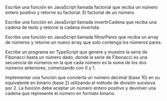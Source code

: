 Escribe una función en JavaScript llamada factorial que reciba un número entero positivo y retorne su factorial. El factorial de un número

Escribe una función en JavaScript llamada invertirCadena que reciba una cadena de texto y retorne la cadena invertida.

Escribe una función en JavaScript llamada filtrarPares que reciba un array de números y retorne un nuevo array que solo contenga los números pares.

Escribe un programa en TypeScript que genere y muestre la serie de Fibonacci hasta un número dado, donde la serie de Fibonacci es una secuencia de números en la que cada número es la suma de los dos números anteriores, comenzando con 0 y 1.

Implementar una función que convierta un número decimal (base 10) en su equivalente en binario (base 2) utilizando el método de división sucesiva por 2. La función debe aceptar un número entero positivo y devolver una cadena que represente el número en formato binario.

